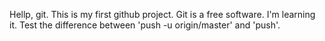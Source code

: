 Hellp, git. This is my first github project.
Git is a free software.
I'm learning it.
Test the difference between 'push -u origin/master' and 'push'.
